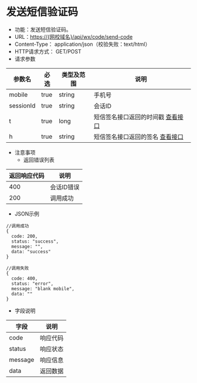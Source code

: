 # 发送短信验证码

* 功能：发送短信验证码。
* URL：[https://{网校域名}/api/wx/code/send-code](https://{网校域名}/api/wx/code/send-code)
* Content-Type： application/json（校验失败：text/html）
* HTTP请求方式： GET/POST
* 请求参数

| 参数名 | 必选 | 类型及范围 | 说明 |
| --- | --- | --- | --- |
| mobile | true | string | 手机号 |
| sessionId | true | string | 会话ID |
| t | true | long | 短信签名接口返回的时间戳 [查看接口](code_sign.md)|
| h | true | string | 短信签名接口返回的签名 [查看接口](code_sign.md)|

* 注意事项
  * 返回错误列表

| 返回响应代码 | 说明 |
| --- | --- |
| 400 |	会话ID错误 |
| 200 | 调用成功 |

* JSON示例

```
//调用成功
{
  code: 200,
  status: "success",
  message: "",
  data: "success"
}

```
```
//调用失败
{
  code: 400,
  status: "error",
  message: "blank mobile",
  data: ""
}

```

* 字段说明

| 字段 | 说明 |
| --- | --- |
| code | 响应代码 |
| status | 响应状态 |
| message | 响应信息 |
| data | 返回数据 |

